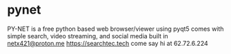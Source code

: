 # pynet
PY-NET is a free python based web browser/viewer using pyqt5 
comes with simple search, video streaming, and social media built in
netx421@proton.me
https://searchtec.tech
come say hi at 62.72.6.224 

